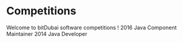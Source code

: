 # Competitions
Welcome to bitDubai software competitions !
2016	Java Component Maintainer 
2014	Java Developer

